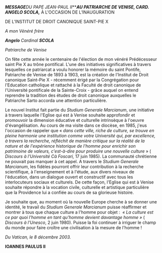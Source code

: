 ***MESSAGE**DU PAPE JEAN-PAUL II******AU PATRIARCHE DE VENISE, CARD. ANGELO SCOLA,*** À L'OCCASION DE L’INAUGURATION

DE L’INSTITUT DE DROIT CANONIQUE SAINT-PIE X

*A mon Vénéré frère*

***Angelo** Cardinal **SCOLA***

*Patriarche de Venise*

On fête cette année le centenaire de l'élection de mon vénéré Prédécesseur saint Pie X au trône pontifical. L'une des initiatives significatives à travers lesquelles ce patriarcat a voulu honorer la mémoire du saint Pontife, Patriarche de Venise de 1893 à 1903, est la création de l'Institut de Droit canonique Saint-Pie X - récemment érigé par la Congrégation pour l'Education catholique et rattaché à la Faculté de droit canonique de l'Université pontificale de la Sainte-Croix - grâce auquel on entend reprendre la tradition des études de droit canonique auxquelles le Patriarche Sarto accorda une attention particulière.

Le nouvel Institut fait partie du *Studium Generale Marcianum*, une initiative à travers laquelle l'Eglise qui est à Venise souhaite approfondir et promouvoir la dimension éducative et culturelle intrinsèque à l'oeuvre d'évangélisation. Au cours de ma visite dans ce diocèse, en 1985, j'eus l'occasion de rappeler que « *dans cette ville, riche de culture, se trouve en pleine harmonie une institution comme votre Université qui, par excellence, à travers la recherche, réfléchit de manière critique sur la réalité de la nature et de l'expérience historique de l'homme pour enrichir son patrimoine de valeurs, c'est-à-dire pour produire une nouvelle culture* » ( *Discours à l'Université Cà Foscari,* 17 juin 1985). La communauté chrétienne ne pouvait pas manquer à cet appel. A travers le *Studium Generale Marcianum*, les fidèles pourront offrir leur contribution à la recherche scientifique, à l'enseignement et à l'étude, aux divers niveaux de l'éducation, dans un dialogue ouvert et constructif avec tous les interlocuteurs sociaux et culturels. De cette façon, l'Eglise qui est à Venise souhaite répondre à la vocation civile, culturelle et artistique particulière que la Providence lui a confiée au cours de sa glorieuse histoire.

Je souhaite que, au moment où la nouvelle Europe cherche à se donner une identité, le travail du *Studium Generale Marcianum* puisse réaffirmer et montrer à tous que chaque culture a l'homme pour objet :  *« *La culture est ce par quoi l'homme en tant qu'homme devient davantage homme* »* ( *Discours à l'Unesco*, 2 juin 1980). Puisse la foi continuer à irriguer le champ du monde pour faire croître une civilisation à la mesure de l'homme !

*Du Vatican, le 8 décembre 2003.*

**IOANNES PAULUS II**